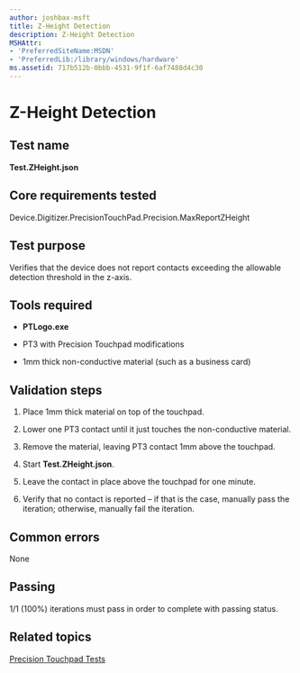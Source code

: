 ```yaml
---
author: joshbax-msft
title: Z-Height Detection
description: Z-Height Detection
MSHAttr:
- 'PreferredSiteName:MSDN'
- 'PreferredLib:/library/windows/hardware'
ms.assetid: 717b512b-0bbb-4531-9f1f-6af7488d4c30
---
```


# Z-Height Detection


## Test name


**Test.ZHeight.json**

## Core requirements tested


Device.Digitizer.PrecisionTouchPad.Precision.MaxReportZHeight

## Test purpose


Verifies that the device does not report contacts exceeding the allowable detection threshold in the z-axis.

## Tools required


-   **PTLogo.exe**

-   PT3 with Precision Touchpad modifications

-   1mm thick non-conductive material (such as a business card)

## Validation steps


1.  Place 1mm thick material on top of the touchpad.

2.  Lower one PT3 contact until it just touches the non-conductive material.

3.  Remove the material, leaving PT3 contact 1mm above the touchpad.

4.  Start **Test.ZHeight.json**.

5.  Leave the contact in place above the touchpad for one minute.

6.  Verify that no contact is reported – if that is the case, manually pass the iteration; otherwise, manually fail the iteration.

## Common errors


None

## Passing


1/1 (100%) iterations must pass in order to complete with passing status.

## Related topics


[Precision Touchpad Tests](precision-touchpad-tests.md)

 

 







